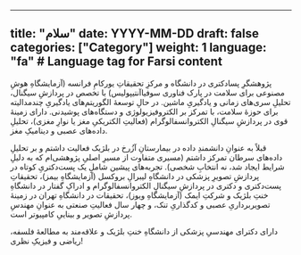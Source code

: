 
---
title: "سلام"
date: YYYY-MM-DD
draft: false
categories: ["Category"]
weight: 1
language: "fa"  # Language tag for Farsi content
---
پژوهشگرِ پسادکتری در دانشگاه و مرکزِ تحقیقاتِ یورکامِ فرانسه (آزمایشگاهِ هوشِ مصنوعی برای سلامت در پارک فناوری سوفیاآنتیپولیس)  با تخصص در پردازشِ سیگنال، تحلیلِ سری‌های زمانی و یادگیریِ ماشین. در حالِ توسعهٔ الگوریتم‌های یادگیریِ چندمدالیته برای حوزهٔ سلامت، با تمرکز بر الکتروفیزیولوژی و دستگاه‌های پوشیدنی. دارای زمینهٔ قوی در پردازشِ سیگنالِ الکتروانسفالوگرام (فعالیتِ الکتریکیِ مغز یا نوارِ مغزی)، تحلیلِ داده‌های عصبی و دینامیکِ مغز.

قبلاً به عنوانِ دانشمندِ داده در بیمارستانِ آزُرخ در بلژیک فعالیت داشتم و بر تحلیلِ داده‌های سرطان تمرکز داشتم (مسیری متفاوت از مسیرِ اصلیِ پژوهشی‌ام که به دلیلِ شرایط ایجاد شد، نه انتخابِ شخصی). تجربه‌های پیشین شاملِ یک پست‌دکتریِ کوتاه در پردازشِ تصویرِ پزشکی در دانشگاهِ لیبرالِ بروکسل (آزمایشگاهِ بیمز)، تحقیقاتِ پست‌دکتری و دکتری در پردازشِ سیگنالِ الکتروانسفالوگرام و ادراکِ گفتار در دانشگاهِ خنتِ بلژیک و شرکتِ ایمک (آزمایشگاهِ ویوز)، تحقیقات در دانشگاهِ تهران در زمینهٔ تصویربرداریِ عصبی و کدگذاریِ تنک، و چهار سال فعالیتِ صنعتی به عنوانِ مهندسِ پردازشِ تصویر و بیناییِ کامپیوتر است.

دارای دکترای مهندسیِ پزشکی از دانشگاهِ خنتِ بلژیک و علاقه‌مند به مطالعهٔ فلسفه، ریاضی و فیزیکِ نظری!